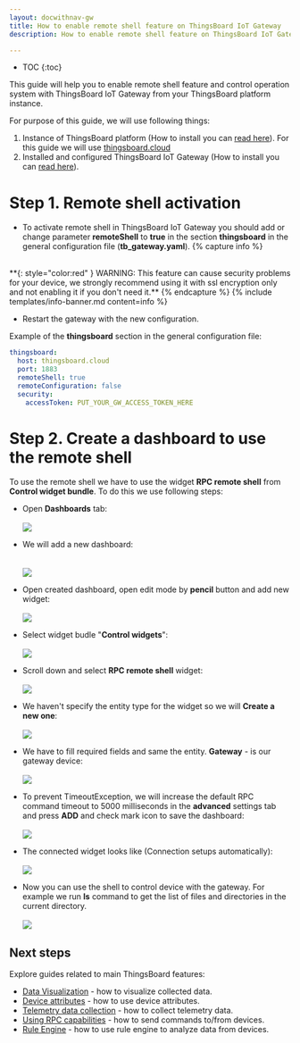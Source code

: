 ```yaml
---
layout: docwithnav-gw
title: How to enable remote shell feature on ThingsBoard IoT Gateway
description: How to enable remote shell feature on ThingsBoard IoT Gateway

---
```


* TOC
{:toc}

This guide will help you to enable remote shell feature and control operation system with ThingsBoard IoT Gateway from your ThingsBoard platform instance.  

For purpose of this guide, we will use following things:
1. Instance of ThingsBoard platform (How to install you can [read here](https://thingsboard.io/docs/user-guide/install/installation-options/)). For this guide we will use [thingsboard.cloud](https://thingsboard.cloud)
2. Installed and configured ThingsBoard IoT Gateway (How to install you can [read here](https://thingsboard.io/docs/iot-gateway/installation/)).

# Step 1. Remote shell activation

 - To activate remote shell in ThingsBoard IoT Gateway you should add or change parameter **remoteShell** to **true** in the section **thingsboard** in the general configuration file (**tb_gateway.yaml**).
 {% capture info %}
<br>
**{: style="color:red" } WARNING: This feature can cause security problems for your device, we strongly recommend using it with ssl encryption only and not enabling it if you don't need it.**  
{% endcapture %}
{% include templates/info-banner.md content=info %}
 

 - Restart the gateway with the new configuration.

Example of the **thingsboard** section in the general configuration file:
```yaml
thingsboard:
  host: thingsboard.cloud
  port: 1883
  remoteShell: true
  remoteConfiguration: false
  security:
    accessToken: PUT_YOUR_GW_ACCESS_TOKEN_HERE
```
  
# Step 2. Create a dashboard to use the remote shell

To use the remote shell we have to use the widget **RPC remote shell** from **Control widget bundle**.
To do this we use following steps:
  
  - Open **Dashboards** tab:
  <br><br>
  ![](/images/gateway/remote-shell-1.png)
 
  - We will add a new dashboard:  
  <br><br>
  ![](/images/gateway/remote-shell-2.png)
  
  - Open created dashboard, open edit mode by **pencil** button and add new widget:
  <br><br>
  ![](/images/gateway/remote-shell-3.png)
  
  - Select widget budle "**Control widgets**":
  <br><br>
  ![](/images/gateway/remote-shell-4.png)
  
  - Scroll down and select **RPC remote shell** widget:
  <br><br>
  ![](/images/gateway/remote-shell-5.png)
  
  - We haven't specify the entity type for the widget so we will **Create a new one**:
  <br><br>
  ![](/images/gateway/remote-shell-6.png)
  
  - We have to fill required fields and same the entity. **Gateway** - is our gateway device:
  <br><br>
  ![](/images/gateway/remote-shell-7.png)
  
  - To prevent TimeoutException, we will increase the default RPC command timeout to 5000 milliseconds in the **advanced** settings tab and press **ADD** and check mark icon to save the dashboard:
  <br><br>
  ![](/images/gateway/remote-shell-8.png)
  
  - The connected widget looks like (Connection setups automatically):
  <br><br>
  ![](/images/gateway/remote-shell-9.png)
  
  - Now you can use the shell to control device with the gateway. For example we run **ls** command to get the list of files and directories in the current directory. 
  <br><br>
  ![](/images/gateway/remote-shell-10.png)

## Next steps

Explore guides related to main ThingsBoard features:

 - [Data Visualization](/docs/user-guide/visualization/) - how to visualize collected data.
 - [Device attributes](/docs/user-guide/attributes/) - how to use device attributes.
 - [Telemetry data collection](/docs/user-guide/telemetry/) - how to collect telemetry data.
 - [Using RPC capabilities](/docs/user-guide/rpc/) - how to send commands to/from devices.
 - [Rule Engine](/docs/user-guide/rule-engine/) - how to use rule engine to analyze data from devices.
